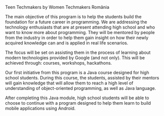Teen Techmakers by Women Techmakers România

The main objective of this program is to help the students build the foundation for a future career in programming. We are addressing the technology enthusiasts that are at present attending high school and who want to know more about programming. They will be mentored by people from the industry in order to help them gain insight on how their newly acquired knowledge can and is applied in real life scenarios.



The focus will be set on assisting them in the process of learning about modern technologies provided by Google (and not only). This will be achieved through: courses, workshops, hackathons.

Our first initiative from this program is a Java course designed for high school students. During this course, the students, assisted by their mentors will gain knowledge that will allow them to reach a high level of understanding of object-oriented programming, as well as Java language.

After completing this Java module, high school students will be able to choose to continue with a program designed to help them learn to build mobile applications using Android.



